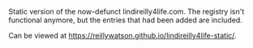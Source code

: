 Static version of the now-defunct lindireilly4life.com. The registry isn't functional anymore, but the entries that had been added are included.

Can be viewed at https://reillywatson.github.io/lindireilly4life-static/.
